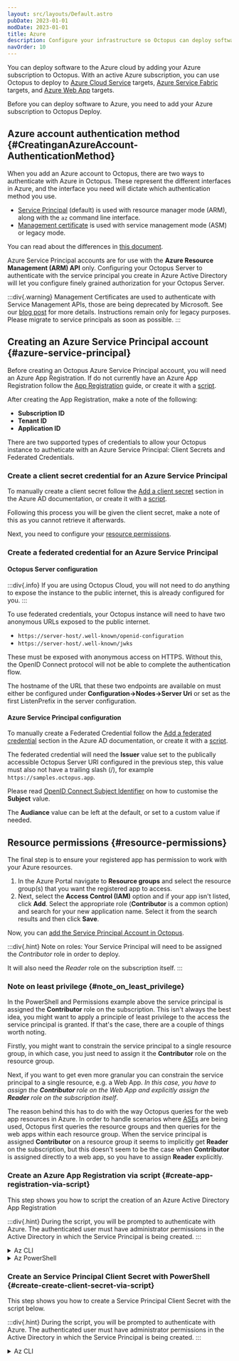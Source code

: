 ```yaml
---
layout: src/layouts/Default.astro
pubDate: 2023-01-01
modDate: 2023-01-01
title: Azure
description: Configure your infrastructure so Octopus can deploy software to your Windows servers, Linux servers, or cloud regions.
navOrder: 10
---
```


You can deploy software to the Azure cloud by adding your Azure subscription to Octopus. With an active Azure subscription, you can use Octopus to deploy to [Azure Cloud Service](/docs/infrastructure/deployment-targets/azure/cloud-service-targets/) targets, [Azure Service Fabric](/docs/infrastructure/deployment-targets/azure/service-fabric-cluster-targets/) targets, and [Azure Web App](/docs/infrastructure/deployment-targets/azure/web-app-targets) targets.

Before you can deploy software to Azure, you need to add your Azure subscription to Octopus Deploy.

## Azure account authentication method {#CreatinganAzureAccount-AuthenticationMethod}

When you add an Azure account to Octopus, there are two ways to authenticate with Azure in Octopus. These represent the different interfaces in Azure, and the interface you need will dictate which authentication method you use.

- [Service Principal](#azure-service-principal) (default) is used with resource manager mode (ARM), along with the `az` command line interface.
- [Management certificate](#azure-management-certificate) is used with service management mode (ASM) or legacy mode.

You can read about the differences in [this document](https://azure.microsoft.com/en-us/documentation/articles/resource-manager-deployment-model/).

Azure Service Principal accounts are for use with the **Azure Resource Management (ARM) API** only. Configuring your Octopus Server to authenticate with the service principal you create in Azure Active Directory will let you configure finely grained authorization for your Octopus Server.

:::div{.warning}
Management Certificates are used to authenticate with Service Management APIs, those are being deprecated by Microsoft.  See our [blog post](https://octopus.com/blog/azure-management-certs) for more details.  Instructions remain only for legacy purposes.  Please migrate to service principals as soon as possible.
:::

## Creating an Azure Service Principal account {#azure-service-principal}

Before creating an Octopus Azure Service Principal account, you will need an Azure App Registration. If do not currently have an Azure App Registration follow the [App Registration](https://oc.to/create-azure-app-registration) guide, or create it with a [script](#create-app-registration-via-script).

After creating the App Registration, make a note of the following:

- **Subscription ID**
- **Tenant ID**
- **Application ID**

There are two supported types of credentials to allow your Octopus instance to autheticate with an Azure Service Principal: Client Secrets and Federated Credentials.

### Create a client secret credential for an Azure Service Principal

To manually create a client secret follow the [Add a client secret](https://oc.to/create-azure-credentials) section in the Azure AD documentation, or create it with a [script](#create-client-secret-via-script).

Following this process you will be given the client secret, make a note of this as you cannot retrieve it afterwards.

Next, you need to configure your [resource permissions](#resource-permissions).

### Create a federated credential for an Azure Service Principal

#### Octopus Server configuration  
:::div{.info}
If you are using Octopus Cloud, you will not need to do anything to expose the instance to the public internet, this is already configured for you.
:::

To use federated credentials, your Octopus instance will need to have two anonymous URLs exposed to the public internet. 

- `https://server-host/.well-known/openid-configuration`
- `https://server-host/.well-known/jwks`

These must be exposed with anonymous access on HTTPS. Without this, the OpenID Connect protocol will not be able to complete the authentication flow.

The hostname of the URL that these two endpoints are available on must either be configured under **Configuration->Nodes->Server Uri** or set as the first ListenPrefix in the server configuration. 

#### Azure Service Principal configuration 

To manually create a Federated Credential follow the [Add a federated credential](https://oc.to/create-azure-credentials) section in the Azure AD documentation, or create it with a [script](#create-federated-credential-via-script).

The federated credential will need the **Issuer** value set to the publically accessible Octopus Server URI configured in the previous step, this value must also not have a trailing slash (/), for example `https://samples.octopus.app`.

Please read [OpenID Connect Subject Identifier](/docs/infrastructure/accounts/openid-connect) on how to customise the **Subject** value.

The **Audiance** value can be left at the default, or set to a custom value if needed.

## Resource permissions {#resource-permissions}

The final step is to ensure your registered app has permission to work with your Azure resources.

1. In the Azure Portal navigate to **Resource groups** and select the resource group(s) that you want the registered app to access.
1. Next, select the **Access Control (IAM)** option and if your app isn't listed, click **Add**. Select the appropriate role (**Contributor** is a common option) and search for your new application name. Select it from the search results and then click **Save**.

Now, you can [add the Service Principal Account in Octopus](#add-service-principal-account).

:::div{.hint}
Note on roles: Your Service Principal will need to be assigned the *Contributor* role in order to deploy.

It will also need the *Reader* role on the subscription itself.
:::

### Note on least privilege {#note_on_least_privilege}

In the PowerShell and Permissions example above the service principal is assigned the **Contributor** role on the subscription. This isn't always the best idea, you might want to apply a principle of least privilege to the access the service principal is granted. If that's the case, there are a couple of things worth noting.

Firstly, you might want to constrain the service principal to a single resource group, in which case, you just need to assign it the **Contributor** role on the resource group.

Next, if you want to get even more granular you can constrain the service principal to a single resource, e.g. a Web App. _In this case, you have to assign the **Contributor** role on the Web App and explicitly assign the **Reader** role on the subscription itself_.

The reason behind this has to do with the way Octopus queries for the web app resources in Azure. In order to handle scenarios where [ASEs](/docs/deployments/azure/ase/#resource_groups) are being used, Octopus first queries the resource groups and then queries for the web apps within each resource group. When the service principal is assigned **Contributor** on a resource group it seems to implicitly get **Reader** on the subscription, but this doesn't seem to be the case when **Contributor** is assigned directly to a web app, so you have to assign **Reader** explicitly.

### Create an Azure App Registration via script {#create-app-registration-via-script}

This step shows you how to script the creation of an Azure Active Directory App Registration

:::div{.hint}
During the script, you will be prompted to authenticate with Azure. The authenticated user must have administrator permissions in the Active Directory in which the Service Principal is being created.
:::

<details data-group="infrastructure-accounts-azure">
<summary>Az CLI</summary>

```bash
# this script will create a new Azure AD App Registration

subscription='' # Replace with the name or id of your subscription
appName='' # Replace with your app registration name

az login
az account set --subscription $subscription
az ad app create --display-name "$appName" -o table --query "{Id:id,Name:displayName,ClientId:appId}"
az account show  --query "{Name:name,SubscriptionId:id,TenantId:tenantId}" -o table
```
</details>

<details data-group="infrastructure-accounts-azure">
<summary>Az PowerShell</summary>

```powershell
# this script will create a new Azure AD App Registration

$AzureTenantId = "2a681dca-3230-4e01-abcb-b1fd225c0982" # Replace with your Tenant Id
$AzureSubscriptionName = "YOUR SUBSCRIPTION NAME" # Replace with your subscription name
$AzureApplicationName = "YOUR APPLICATION NAME" # Replace with your application name

if (Get-Module -Name Az -ListAvailable)
{    
    Write-Host "Azure Az Module found."
}
else
{
    Write-Host "Azure Az Modules not found.  Installing the Azure Az PowerShell Modules.  You might be prompted that PSGallery is untrusted.  If you select Yes your screen might freeze for a second while the modules download process is started."
    Install-Module -Name Az -AllowClobber -Scope CurrentUser
}

Write-Host "Loading the Azure Az Module.  This may cause the screen to freeze while loading the module."
Import-Module -Name Az

Write-Host "Logging into Azure"
Connect-AzAccount -Tenant $AzureTenantId -Subscription $AzureSubscriptionName

$azureSubscription = Get-AzSubscription -SubscriptionName $AzureSubscriptionName
$ExistingApplication = Get-AzADApplication -DisplayName "$AzureApplicationName"

if ($null -eq $ExistingApplication)
{
    Write-Host "The Azure Active Directory Application does not exist, creating Azure Active Directory application"
    $azureAdApplication = New-AzADApplication -DisplayName "$AzureApplicationName"
    
    Write-Host "Azure App Registration successfully created"
    $AzureApplication = $azureAdApplication
}
else 
{
    Write-Host "The Azure service principal $AzureApplicationName already exists"        
    $AzureApplication = $ExistingApplication
}

Write-Host "Important information to know when registering this subscription with Octopus Deploy:"
Write-Host "    1) The Azure Tenant Id is: $AzureTenantId"
Write-Host "    2) The Azure Subscription Id: $($azureSubscription.SubscriptionId)"  
Write-Host "    3) The Azure Application Id: $(AzureApplication.AppId)"

```
</details>

### Create an Service Principal Client Secret with PowerShell {#create-create-client-secret-via-script}

This step shows you how to create a Service Principal Client Secret with the script below.

:::div{.hint}
During the script, you will be prompted to authenticate with Azure. The authenticated user must have administrator permissions in the Active Directory in which the Service Principal is being created.
:::


<details data-group="infrastructure-accounts-azure">
<summary>Az CLI</summary>

```bash
# This script will create a new client secret for you to use in Octopus Deploy using the Az CLI. 
subscription='' # Replace with the name or id of your subscription
appId='' # Replace id of your application registration
expiryYears=1

az login
az account set --subscription $subscription
az ad app credential reset --append --id $appId --years $expiryYears
```

<details data-group="infrastructure-accounts-azure">
<summary>Az PowerShell</summary>

```powershell
# This script will create a new client secrty for you to use in Octopus Deploy using the Az PowerShell modules.  This will work with both PowerShell and PowerShell Core.

$AzureTenantId = "2a681dca-3230-4e01-abcb-b1fd225c0982" # Replace with your Tenant Id
$AzureSubscriptionName = "YOUR SUBSCRIPTION NAME" # Replace with your subscription name
$AzureApplicationName = "YOUR APPLICATION NAME" # Replace with your application name
$AzurePasswordEndDays = "365" # Update to change the expiration date of the password

if (Get-Module -Name Az -ListAvailable)
{    
    Write-Host "Azure Az Module found."
}
else
{
    Write-Host "Azure Az Modules not found.  Installing the Azure Az PowerShell Modules.  You might be prompted that PSGallery is untrusted.  If you select Yes your screen might freeze for a second while the modules download process is started."
    Install-Module -Name Az -AllowClobber -Scope CurrentUser
}

Write-Host "Loading the Azure Az Module.  This may cause the screen to freeze while loading the module."
Import-Module -Name Az

Write-Host "Logging into Azure"
Connect-AzAccount -Tenant $AzureTenantId -Subscription $AzureSubscriptionName

$endDate = (Get-Date).AddDays($AzurePasswordEndDays)

$azureSubscription = Get-AzSubscription -SubscriptionName $AzureSubscriptionName
$ExistingApplication = Get-AzADApplication -DisplayName "$AzureApplicationName"

if ($null -eq $ExistingApplication) {
    Write-host "Unable to find application with name '$AzureApplicationName'"
} else {
    Write-Host "The azue service principal $AzureApplicationName already exists, creating a new password for Octopus Deploy to use."        
    $credential = New-Object Microsoft.Azure.PowerShell.Cmdlets.Resources.MSGraph.Models.ApiV10.MicrosoftGraphPasswordCredential
    $credential.EndDateTime = $endDate 
    $credential.DisplayName = "$AzureApplicationName"
    $newCredential = New-AzADAppCredential -PasswordCredentials @($credential) -ApplicationId $ExistingApplication.AppId 
    Write-Host "Azure Service Principal successfully password successfully created."

    Write-Host "Important information to know when registering this subscription with Octopus Deploy:"
    Write-Host "    1) The Azure Tenant Id is: $AzureTenantId"
    Write-Host "    2) The Azure Subscription Id: $($azureSubscription.SubscriptionId)"  
    Write-Host "    3) The Azure Application Id: $($ExistingApplication.AppId)"
    Write-Host "    4) The new password is: $($newCredential.SecretText) - this is the only time you'll see this password, please store it in a safe location."
}
```

</details>

- **Subscription ID**: The ID of the Azure subscription the account will interact with.
- **Password**: A secret value created by you. Make sure you record it, as you will need to enter it into Octopus Deploy.
- **Tenant ID**: The ID of the Active Directory tenant. You can find this in the Azure Portal by navigating to **Azure Active Directory ➜ Properties** in the **Tenant ID** field.

The Service Principal will default to expiring in 1 year from the time of creation.

You can specify the expiry date by adding the *-EndDate* parameter to the *New-AzureRmADApplication* command:

```powershell
-EndDate (new-object System.DateTime 2018, 12, 31)
```

Now, you can [add the Service Principal Account in Octopus](#add-service-principal-account). Consider reading our [note on least privilege first](#note_on_least_privilege).


### Create an Service Principal Client Secret with PowerShell {#create-create-client-secret-via-script}

This step shows you how to create a Service Principal Client Secret with the script below.

:::div{.hint}
During the script, you will be prompted to authenticate with Azure. The authenticated user must have administrator permissions in the Active Directory in which the Service Principal is being created.
:::


<details data-group="infrastructure-accounts-azure">
<summary>Az CLI</summary>

```bash
# This script will create a new federated credential for you to use in Octopus Deploy using the Az CLI. 
subscription='' # Replace with the name or id of your subscription
appId='' # Replace id of your application registration

credential='{
    "name": "Testing",
    "issuer": "https://oidc-client-test.testoctopus.app",
    "subject": "space:default:project:something",
    "description": "Testing",
    "audiences": [
        "api://AzureADTokenExchange"
    ]
}'

az login
az account set --subscription "$subscription"
az ad app federated-credential create --id $appId --parameters "$credential"
```

<details data-group="infrastructure-accounts-azure">
<summary>Az PowerShell</summary>

```powershell
# This script will create a new client secrty for you to use in Octopus Deploy using the Az PowerShell modules.  This will work with both PowerShell and PowerShell Core.

$AzureTenantId = "2a681dca-3230-4e01-abcb-b1fd225c0982" # Replace with your Tenant Id
$AzureSubscriptionName = "YOUR SUBSCRIPTION NAME" # Replace with your subscription name
$AzureApplicationName = "YOUR APPLICATION NAME" # Replace with your application name
$AzurePasswordEndDays = "365" # Update to change the expiration date of the password

if (Get-Module -Name Az -ListAvailable)
{    
    Write-Host "Azure Az Module found."
}
else
{
    Write-Host "Azure Az Modules not found.  Installing the Azure Az PowerShell Modules.  You might be prompted that PSGallery is untrusted.  If you select Yes your screen might freeze for a second while the modules download process is started."
    Install-Module -Name Az -AllowClobber -Scope CurrentUser
}

Write-Host "Loading the Azure Az Module.  This may cause the screen to freeze while loading the module."
Import-Module -Name Az

Write-Host "Logging into Azure"
Connect-AzAccount -Tenant $AzureTenantId -Subscription $AzureSubscriptionName

$endDate = (Get-Date).AddDays($AzurePasswordEndDays)

$azureSubscription = Get-AzSubscription -SubscriptionName $AzureSubscriptionName
$ExistingApplication = Get-AzADApplication -DisplayName "$AzureApplicationName"

if ($null -eq $ExistingApplication) {
    Write-host "Unable to find application with name '$AzureApplicationName'"
} else {
    Write-Host "The azue service principal $AzureApplicationName already exists, creating a new password for Octopus Deploy to use."        
    $credential = New-Object Microsoft.Azure.PowerShell.Cmdlets.Resources.MSGraph.Models.ApiV10.MicrosoftGraphPasswordCredential
    $credential.EndDateTime = $endDate 
    $credential.DisplayName = "$AzureApplicationName"
    $newCredential = New-AzADAppCredential -PasswordCredentials @($credential) -ApplicationId $ExistingApplication.AppId 
    Write-Host "Azure Service Principal successfully password successfully created."

    Write-Host "Important information to know when registering this subscription with Octopus Deploy:"
    Write-Host "    1) The Azure Tenant Id is: $AzureTenantId"
    Write-Host "    2) The Azure Subscription Id: $($azureSubscription.SubscriptionId)"  
    Write-Host "    3) The Azure Application Id: $($ExistingApplication.AppId)"
    Write-Host "    4) The new password is: $($newCredential.SecretText) - this is the only time you'll see this password, please store it in a safe location."
}
```

</details>

- **Subscription ID**: The ID of the Azure subscription the account will interact with.
- **Password**: A secret value created by you. Make sure you record it, as you will need to enter it into Octopus Deploy.
- **Tenant ID**: The ID of the Active Directory tenant. You can find this in the Azure Portal by navigating to **Azure Active Directory ➜ Properties** in the **Tenant ID** field.

The Service Principal will default to expiring in 1 year from the time of creation.

You can specify the expiry date by adding the *-EndDate* parameter to the *New-AzureRmADApplication* command:

```powershell
-EndDate (new-object System.DateTime 2018, 12, 31)
```

Now, you can [add the Service Principal Account in Octopus](#add-service-principal-account). Consider reading our [note on least privilege first](#note_on_least_privilege).




## Add the Service Principal account in Octopus {#add-service-principal-account}

Now that you have the following values, you can add your account to Octopus:

- Subscription ID
- Application ID
- Tenant ID
- Application Password/Key

1. Navigate to **Infrastructure ➜ Account**.
1. Select **ADD ACCOUNT ➜ Azure Subscriptions**.
1. Give the account the name you want it to be known by in Octopus.
1. Give the account a description.
1. Add your Azure Subscription ID. This is found in the Azure portal under **Subscriptions**.
1. Add the **Application ID**, the **Tenant ID**, and the **Application Password/Keyword**.

Click **SAVE AND TEST** to confirm the account can interact with Azure. Octopus will then attempt to use the account credentials to access the Azure Resource Management (ARM) API and list the Resource Groups in that subscription. You may need to include the appropriate IP Addresses for the Azure Data Center you are targeting in any firewall allow list. See [deploying to Azure via a Firewall](/docs/deployments/azure) for more details.

:::div{.hint}
A newly created Service Principal may take several minutes before the credential test passes. If you have double checked your credential values, wait 15 minutes and try again.
:::

## Creating an Azure Management Certificate account {#azure-management-certificate}

Azure Management Certificate Accounts work with the **Azure Service Management API** only, which is used when Octopus deploys [Cloud Services](/docs/deployments/azure/cloud-services/) and [Azure Web Apps](/docs/deployments/azure/deploying-a-package-to-an-azure-web-app).

:::div{.warning}
The Azure Service Management APIs are being deprecated by Microsoft.  See [this blog post](https://octopus.com/blog/azure-management-certs).  The instructions below only exist for legacy purposes.
:::

To create an Azure Management Certificate account as part of adding an [Azure subscription](#adding-azure-subscription), select Management Certificate as the Authentication Method.

### Step 1: Management Certificate {#CreatinganAzureManagementCertificateAccount-Step2-ManagementCertificate}

When using **Management Certificate**, Octopus authenticates with Azure using an X.509 certificate.  You can either upload an existing certificate (`.pfx`), or leave the field blank and Octopus will generate a certificate. Keep in mind that since Octopus securely stores the certificate internally, there is no need to upload a password protected `.pfx` file. If you would like to use one that is password protected, you will need to first remove the password. This can be done with the following commands.

**Remove .pfx password**

```powershell
openssl pkcs12 -in AzureCert.pfx -password pass:MySecret -nodes -out temp.pem
openssl pkcs12 -export -in temp.pem -passout pass: -out PasswordFreeAzureCert.pfx
del temp.pem
```

If Octopus generates your certificate, you need to upload the certificate to the Azure Management Portal.  After clicking **Save**, the Account settings page provides instructions for downloading the certificate public-key from Octopus and uploading it into the Azure Management Portal.

Uploaded certificates can be viewed on the 'Management Certificates' tab of the 'Settings' page in the Azure Portal.

The certificate will be named **Octopus Deploy -``{Your Account Name}**.

### Step 2: Save and Test {#CreatinganAzureManagementCertificateAccount-Step3-SaveandTest}

Click **Save and Test**, and Octopus will attempt to use the account credentials to access the Azure Service Management (ASM) API and list the Hosted Services in that subscription. You may need to include the appropriate IP Addresses for the Azure Data Center you are targeting in any firewall allow list. See [deploying to Azure via a Firewall](/docs/deployments/azure) for more details.

You can now configure Octopus to deploy to Azure via the Azure Service Management (ASM) API.

## Azure account variables {#azure-account-variables}

You can access your Azure account from within projects through a variable of type **Azure Account**. Learn more about [Azure Account Variables](/docs/projects/variables/azure-account-variables/) and [Azure Deployments](/docs/deployments/azure).

## Automate Azure Service Principal creation and Octopus Deploy account registration {#azure-octopus-account-automate-creation}

The above scripts / steps can result in a lot of clicking back and forth.  Below is a script that will do the following:

1. Create an Azure Service Principal
1. Assign that Service Principal the role of `contributor` to the desired subscription.
1. Register that Service Principal and subscription in Octopus Deploy.

While parameters are present, they are not required.  You will be prompted for each parameter while the script runs.  This script is designed to run multiple times.

```powershell
# None of these parameters are required to start the script, you will be prompted at each stage to enter any values missing.

param (
    $OctopusURL,
    $OctopusApiKey,
    $OctopusSpaceName,
    $OctopusAccountName,
    $OctopusEnvironmentList,
    $OctopusTenantList,
    $AzureTenantId,
    $AzureSubscriptionName,
    $AzureServicePrincipalName,
    $AzureServicePrincipalPasswordEndDays
)

$ErrorActionPreference = "Stop"

function Write-OctopusSuccess
{
    param($message)

    Write-Host $message -ForegroundColor Green
}

function Write-OctopusWarning
{
    param($message)

    Write-Host $message -ForegroundColor Red
}

function Write-OctopusVerbose
{
    param($message)

    Write-Host $message -ForegroundColor White
}

function Get-ParameterValue
{
    param
    (
        $originalParameterValue,
        $parameterName
    )

    if ($null -ne $originalParameterValue -and [string]::IsNullOrWhiteSpace($originalParameterValue) -eq $false)
    {
        return $originalParameterValue
    }

    return Read-Host -Prompt "Please enter a value for $parameterName"
}

function Get-ParameterValueWithDefault
{
    param
    (
        $originalParameterValue,
        $parameterName,
        $defaultValue
    )

    $returnValue = Get-ParameterValue -originalParameterValue $originalParameterValue -parameterName $parameterName

    if ([string]::IsNullOrWhiteSpace($returnValue) -eq $true)
    {
        return $defaultValue
    }

    return $returnValue
}

function Invoke-OctopusApi
{
    param
    (
        $EndPoint,
        $SpaceId,
        $OctopusURL,
        $apiKey,
        $method,
        $item
    )

    $url = "$OctopusUrl/api/$spaceId/$EndPoint"
    if ([string]::IsNullOrWhiteSpace($SpaceId))
    {
        $url = "$OctopusUrl/api/$EndPoint"
    } 
    
    if ($null -eq $EndPoint -and $null -eq $SpaceId)
    {
        $url = "$OctopusUrl/api"
    }

    if ($null -eq $item)
    {           
        Write-OctopusVerbose "Invoking GET $url" 
        return Invoke-RestMethod -Method $method -Uri $url -Headers @{"X-Octopus-ApiKey" = "$ApiKey" } -ContentType 'application/json; charset=utf-8'
    }

    $body = $item | ConvertTo-Json -Depth 10        

    Write-OctopusVerbose "Invoking $method $url"
    return Invoke-RestMethod -Method $method -Uri $url -Headers @{"X-Octopus-ApiKey" = "$ApiKey" } -Body $body -ContentType 'application/json; charset=utf-8'
}

function Get-OctopusItemByName
{
    param (
        $ItemList,
        $ItemName
        )    

    return ($ItemList | Where-Object {$_.Name -eq $ItemName})
}

function Import-AzurePowerShellModules
{
    if (Get-Module -Name Az -ListAvailable)
    {    
        Write-OctopusVerbose "Azure Az Module found."
    }
    else
    {
        Write-OctopusVerbose "Azure Az Modules not found.  Installing the Azure Az PowerShell Modules.  You might be prompted that PSGallery is untrusted.  If you select Yes your screen might freeze for a second while the modules download process is started."
        Install-Module -Name Az -AllowClobber -Scope CurrentUser
    }

    Write-OctopusVerbose "Loading the Azure Az Module.  This may cause the screen to freeze while loading the module."
    Import-Module -Name Az
}

function Get-OctopusSpaceInformation
{
    param (
        $OctopusApiKey,
        $OctopusUrl,
        $OctopusSpaceName
    )

    Write-OctopusVerbose "Testing the API credentials of the credentials supplied by pulling the space information"
    $spaceResults = Invoke-OctopusApi -EndPoint "spaces?skip=0&take=100000" -SpaceId $null -OctopusURL $OctopusURL -apiKey $OctopusApiKey -method "Get" -item $null
    $spaceInfo = Get-OctopusItemByName -ItemList $spaceResults.Items -ItemName $OctopusSpaceName

    if ($null -ne $spaceInfo -and $null -ne $spaceInfo.Id)
    {
        Write-OctopusSuccess "Successfully connected to the Octopus Deploy instance provided.  The space id for $OctopusSpaceName is $($spaceInfo.Id)"
        return $spaceInfo
    }
    else
    {
        Write-OctopusWarning "Unable to connect to $OctopusUrl.  Please check your credentials and try again."
        exit 1
    }    
}

function Test-ExistingOctopusAccountWorksWithAzure
{
    param (
        $OctopusApiKey,
        $OctopusUrl,
        $SpaceInfo,
        $ExistingAccount
    )

    Write-OctopusVerbose "The account already exists in Octopus Deploy.  Running a test to ensure it can connect to Azure."
    $testAccountTaskBody = @{
        "Name" = "TestAccount"
        "Description" = "Test Azure account"
        "SpaceId" = $spaceInfo.Id
        "Arguments" = @{
            "AccountId" = $existingAccount.Id
            }
        }

    $checkConnectivityTask = Invoke-OctopusApi -EndPoint "tasks" -SpaceId $null -OctopusURL $OctopusURL -apiKey $OctopusApiKey -method "POST" -item $testAccountTaskBody
    $taskStatusEndPoint = "tasks/$($checkConnectivityTask.Id)"

    $taskState = $checkConnectivityTask.State
    $taskDone = $taskState -eq "Success" -or $taskState -eq "Canceled" -or $taskState -eq "Failed"    

    While ($taskDone -eq $false)
    {
        Write-OctopusVerbose "Checking on the status of the task in 3 seconds"
        Start-Sleep -Seconds 3
        $taskStatus = Invoke-OctopusApi -EndPoint $taskStatusEndPoint -SpaceId $null -OctopusURL $OctopusURL -apiKey $OctopusApiKey -method "GET"        
        $taskState = $taskStatus.State

        Write-Host "The task status is $taskState"
        $taskDone = $taskState -eq "Success" -or $taskState -eq "Canceled" -or $taskState -eq "Failed"

        if ($taskState -eq "Success")
        {
            Write-OctopusSuccess "The Octopus Account can successfully connect to Azure"
            return $true            
        }        
    } 

    return $false
}

function New-OctopusIdList
{
    param (
        $OctopusUrl,
        $OctopusApiKey,
        $spaceInfo,
        $endPoint,
        $itemName,
        $itemParameter
    )

    Write-OctopusVerbose "Checking to see if Octopus Deploy instance has $itemName"
    $allItemsList = Invoke-OctopusApi -EndPoint "$($endPoint)?skip=0&take=100000" -method "Get" -SpaceId $spaceInfo.Id -OctopusURL $OctopusUrl -apiKey $OctopusApiKey
    $IdList = @()

    if ($allItemsList.Items.Count -le 0)
    {
        return $IdList
    }

    Write-OctopusVerbose "$itemName records found."
    $itemFilter = Get-ParameterValue  -originalParameterValue $itemParameter -parameterName "a comma-separated list of $itemName you'd like to associate the account to.  If left blank the account can be used for all $itemName."        
    
    if ([string]::IsNullOrWhiteSpace($itemFilter) -eq $true)
    {
        return $IdList
    }

    $itemList = $itemFilter -split ","
    foreach ($item in $itemList)
    {
        $foundItem = Get-OctopusItemByName -ItemList $allItemsList.Items -ItemName $item

        if ($null -eq $foundItem)
        {
            Write-OctopusWarning "The $itemName $item was not found in your Octopus Deploy instance."
            $continue = Read-Host -Prompt "Would you like to continue?  If yes, the account will not be tied to $itemName $item.  y/n"
            if ($continue.ToLower() -ne "y")
            {
                exit
            }
        }
        else 
        {
            $IdList += $foundItem.Id    
        }
    }

    return $IdList
}

Write-OctopusVerbose "This script will do the following:"
Write-OctopusVerbose "    1) In Azure: create an Azure Service Principal and associate it with your desired subscription as a contributor.  The password generated is two GUIDs without dashes."
Write-OctopusVerbose "    2) In Octopus Deploy: create an Azure Account using the credentials created in step 1"

Write-OctopusVerbose "For this to work you will need to have the following installed.  If it is not installed, then this script will it install it for you from the PowerShell Gallery."
Write-OctopusVerbose "    1)  Azure Az Powershell Modules"

$answer = Read-Host -Prompt "Do you wish to continue? y/n"
if ($answer.ToLower() -ne "y")
{
    Write-OctopusWarning "You have chosen not to continue.  Stopping script"
    Exit
}

Import-AzurePowerShellModules

$OctopusURL = Get-ParameterValue -originalParameterValue $OctopusURL -parameterName "the URL of your Octopus Deploy Instance, example: https://samples.octopus.com"
$OctopusApiKey = Get-ParameterValue -originalParameterValue $OctopusApiKey -parameterName "the API Key of your Octopus Deploy User.  See https://octopus.com/docs/octopus-rest-api/how-to-create-an-api-key for a guide on how to create one"
$OctopusSpaceName = Get-ParameterValueWithDefault -originalParameterValue $OctopusSpaceName -parameterName "the name of the space in Octopus Deploy.  If left empty it will default to 'Default'" -defaultValue "Default"
$OctopusAccountName = Get-ParameterValueWithDefault -originalParameterValue $OctopusAccountName -parameterName "the name of the account you wish to create in Octopus Deploy.  If left empty it will default to 'Bootstrap Azure Account'" -defaultValue "Bootstrap Azure Account"

$spaceInfo = Get-OctopusSpaceInformation -OctopusApiKey $OctopusApiKey -OctopusUrl $OctopusURL -OctopusSpaceName $OctopusSpaceName

Write-OctopusVerbose "Getting the list of accounts on that space in Octopus Deploy to see if it exists"
$existingOctopusAccounts = Invoke-OctopusApi -EndPoint "accounts?skip=0&take=1000000" -method "GET" -SpaceId $spaceInfo.Id -apiKey $OctopusApiKey -OctopusURL $OctopusURL
$existingAccount = Get-OctopusItemByName -ItemList $existingOctopusAccounts.Items -ItemName $OctopusAccountName
$OctopusAndAzureServicePrincipalAlreadyExist = $false
$OctopusEnvironmentIdList = @()
$OctopusTenantIdList = @()

if ($null -ne $existingAccount)
{
    $OctopusAndAzureServicePrincipalAlreadyExist = Test-ExistingOctopusAccountWorksWithAzure -OctopusApiKey $OctopusApiKey -OctopusUrl $OctopusURL -SpaceInfo $spaceInfo -ExistingAccount $existingAccount
}
else 
{
    Write-OctopusWarning "The account $OctopusAccountName does not exist.  After creating the Azure Account it will create a new account in Octopus Deploy"
    Write-OctopusVerbose "Octopus accounts can be locked down to specific environments, tenants and tenant tags"
    $OctopusEnvironmentIdList = New-OctopusIdList -OctopusUrl $OctopusURL -OctopusApiKey $OctopusApiKey -spaceInfo $spaceInfo -endPoint "environments" -itemName "environments" -itemParameter $OctopusEnvironmentList
    $OctopusTenantIdList = New-OctopusIdList -OctopusUrl $OctopusURL -OctopusApiKey $OctopusApiKey -spaceInfo $spaceInfo -endPoint "tenants" -itemName "tenants" -itemParameter $OctopusTenantList
}

if ($OctopusAndAzureServicePrincipalAlreadyExist -eq $true)
{
    $overwriteExisting = Read-Host -Prompt "Octopus Deploy already has a working connection with Azure.  Do you wish to continue?  This will create a new password for the service principal account in Azure and update the account in Octopus Deploy.  y/n"
    If ($overwriteExisting.ToLower() -ne "y")
    {
        Write-OctopusSuccess "Octopus Deploy already has a working connection and you elected to leave it as as is, stopping script."
        exit
    }
}

$AzureTenantId = Get-ParameterValue -originalParameterValue $AzureTenantId -parameterName "the ID (GUID) of the Azure tenant you wish to connect to.  See https://microsoft.github.io/AzureTipsAndTricks/blog/tip153.html on how to get that id"
$AzureSubscriptionName = Get-ParameterValue -originalParameterValue $AzureSubscriptionName -parameterName "the name of the subscription you wish to connect Octopus Deploy to"
$AzureServicePrincipalName = Get-ParameterValue -originalParameterValue $AzureServicePrincipalName -parameterName "the name of the service principal you wish to create in Azure"

Write-OctopusVerbose "Logging into Azure"
Connect-AzAccount -Tenant $AzureTenantId -Subscription $AzureSubscriptionName

Write-OctopusVerbose "Auto-generating new password"
$AzureServicePrincipalPasswordEndDays = Get-ParameterValue -originalParameterValue $AzureServicePrincipalPasswordEndDays -parameterName "the number of days you want the service principal password to be active"
$password = "$(New-Guid)$(New-Guid)" -replace "-", ""
$securePassword = ConvertTo-SecureString $password -AsPlainText -Force

$endDate = (Get-Date).AddDays($AzureServicePrincipalPasswordEndDays)

$azureSubscription = Get-AzSubscription -SubscriptionName $AzureSubscriptionName
$azureSubscription | Format-Table

$ExistingApplication = Get-AzADApplication -DisplayName "$AzureServicePrincipalName"
$ExistingApplication | Format-Table

if ($null -eq $ExistingApplication)
{
    Write-OctopusVerbose "The Azure Active Directory Application does not exist, creating Azure Active Directory application"
    $azureAdApplication = New-AzADApplication -DisplayName "$AzureServicePrincipalName" -HomePage "http://octopus.com" -IdentifierUris "http://octopus.com/$($AzureServicePrincipalName)" -Password $securePassword -EndDate $endDate
    $azureAdApplication | Format-Table

    Write-OctopusVerbose "Creating Azure Active Directory service principal"
    $servicePrincipal = New-AzADServicePrincipal -ApplicationId $azureAdApplication.ApplicationId
    $servicePrincipal | Format-Table

    Write-OctopusSuccess "Azure Service Principal successfully created"
    $AzureApplicationId = $azureAdApplication.ApplicationId
}
else 
{
    Write-OctopusVerbose "The azure service principal $AzureServicePrincipalName already exists, creating a new password for Octopus Deploy to use."        
    New-AzADAppCredential -DisplayName "$AzureServicePrincipalName" -Password $securePassword -EndDate $endDate     
    Write-OctopusSuccess "Azure Service Principal successfully password successfully created."
    $AzureApplicationId = $ExistingApplication.ApplicationId
}

if ($null -eq $existingAccount)
{
    Write-OctopusVerbose "Now creating the account in Octopus Deploy."
    $tenantParticipation = "Untenanted"

    if ($OctopusTenantIdList.Count -gt 0)
    {
        $tenantParticipation = "TenantedOrUntenanted"
    }

    $jsonPayload = @{
        AccountType = "AzureServicePrincipal"
        AzureEnvironment = ""
        SubscriptionNumber = $azureSubscription.Id
        Password = @{
            HasValue = $true
            NewValue = $password
        }
        TenantId = $AzureTenantId
        ClientId = $AzureApplicationId
        ActiveDirectoryEndpointBaseUri = ""
        ResourceManagementEndpointBaseUri = ""
        Name = $OctopusAccountName
        Description = "Account created by the bootstrap script"
        TenantedDeploymentParticipation = $tenantParticipation
        TenantTags = @()
        TenantIds = @($OctopusTenantIdList)
        EnvironmentIds = @($OctopusEnvironmentIdList)
    }

    Write-OctopusVerbose "Adding Azure Service Principal that was just created to Octopus Deploy"    
    Invoke-OctopusApi -EndPoint "accounts" -item $jsonPayload -method "POST" -SpaceId $spaceInfo.Id -apiKey $OctopusApiKey -OctopusURL $OctopusURL

    Write-OctopusSuccess "Successfully added the Azure Service Principal account to Octopus Deploy"
}
else 
{
    $existingAccount.Password.HasValue = $true    
    $existingAccount.Password.NewValue = $password

    Write-OctopusVerbose "Updating the existing account in Octopus Deploy to use the new service principal credentials"
    Invoke-OctopusApi -EndPoint "accounts/$($existingAccount.Id)" -item $existingAccount -method "PUT" -SpaceId $spaceInfo.Id -apiKey $OctopusApiKey -OctopusURL $OctopusUrl
    Write-OctopusSuccess "Successfully updated Azure Service Principal account in Octopus Deploy"
}

Write-OctopusSuccess "Important information to know for future usage:"
Write-OctopusVerbose "    1) The Azure Tenant Id is: $AzureTenantId"
Write-OctopusVerbose "    2) The Azure Subscription Id: $($azureSubscription.SubscriptionId)"  
Write-OctopusVerbose "    3) The Azure Application Id: $AzureApplicationId"
Write-OctopusVerbose "    4) The new password is: $password - this is the only time you'll see this password, please store it in a safe location."
```
